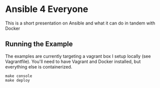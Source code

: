# Ansible 4 Everyone
This is a short presentation on Ansible and what it can do in tandem with Docker

## Running the Example
The examples are currently targeting a vagrant box I setup locally (see Vagrantfile).
You'll need to have Vagrant and Docker installed, but everything else is containerized.
```
make console
make deploy
```
